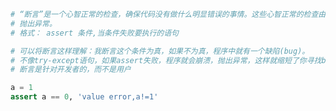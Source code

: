 
<BlogInfo id="920" title="7.断言" author="白日梦想猿" pv=0 read_times=0 pre_cost_time="0分13秒" category="进阶语法" tag_list="['进阶语法']" create_time="2021.11.08 20:32:38" update_time="2021.11.08 20:38:47" />

```python
# “断言”是一个心智正常的检查，确保代码没有做什么明显错误的事情。这些心智正常的检查由assert语句执行，如果检查失败就会
# 抛出异常。
# 格式： assert 条件,当条件失败要执行的语句

# 可以将断言这样理解：我断言这个条件为真，如果不为真，程序中就有一个缺陷(bug)。
# 不像try-except语句，如果assert失败，程序就会崩溃，抛出异常，这样就缩短了你寻找bug的时间
# 断言是针对开发者的，而不是用户

a = 1
assert a == 0, 'value error,a!=1'


```
